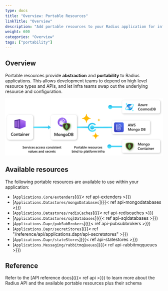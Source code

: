 ```yaml
---
type: docs
title: "Overview: Portable Resources"
linkTitle: "Overview"
description: "Add portable resources to your Radius application for infrastructure portability"
weight: 600
categories: "Overview"
tags: ["portability"]
---
```


## Overview

Portable resources provide **abstraction** and **portability** to Radius applications. This allows development teams to depend on high level resource types and APIs, and let infra teams swap out the underlying resource and configuration.

<img src="portable-resources.png" alt="Diagram of portable resources connecting to Azure CosmosDB, AWS MongoDB, and a MongoDB Docker container" width=700px />

## Available resources

The following portable resources are available to use within your application:

- [`Applications.Core/extenders`]({{< ref api-extenders >}})
- [`Applications.Datastores/mongoDatabases`]({{< ref api-mongodatabases >}})
- [`Applications.Datastores/redisCaches`]({{< ref api-rediscaches >}})
- [`Applications.Datastores/sqlDatabases`]({{< ref api-sqldatabases >}})
- [`Applications.Dapr/pubSubBrokers`]({{< ref api-pubsubbrokers >}})
- [`Applications.Dapr/secretStores`]({{< ref "/reference/api/applications.dapr/api-secretstores" >}})
- [`Applications.Dapr/stateStores`]({{< ref api-statestores >}})
- [`Applications.Messaging/rabbitmqQueues`]({{< ref api-rabbitmqqueues >}})

## Reference

Refer to the [API reference docs]({{< ref api >}}) to learn more about the Radius API and the available portable resources plus their schema